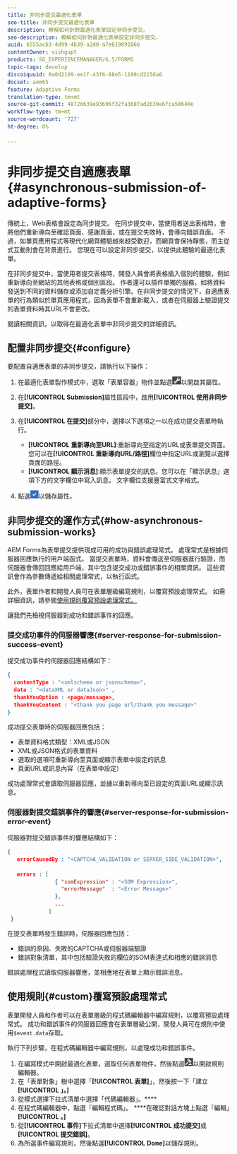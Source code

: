 ```yaml
---
title: 非同步提交最適化表單
seo-title: 非同步提交最適化表單
description: 瞭解如何針對最適化表單設定非同步提交。
seo-description: 瞭解如何針對最適化表單設定非同步提交。
uuid: 6555ac63-4d99-4b39-a2d0-a7e61909106b
contentOwner: vishgupt
products: SG_EXPERIENCEMANAGER/6.5/FORMS
topic-tags: develop
discoiquuid: 0a0d2109-ee1f-43f6-88e5-1108cd215da6
docset: aem65
feature: Adaptive Forms
translation-type: tm+mt
source-git-commit: 48726639e93696f32fa368fad2630e6fca50640e
workflow-type: tm+mt
source-wordcount: '727'
ht-degree: 0%

---
```



# 非同步提交自適應表單{#asynchronous-submission-of-adaptive-forms}

傳統上，Web表格會設定為同步提交。 在同步提交中，當使用者送出表格時，會將他們重新導向至確認頁面、感謝頁面，或在提交失敗時，會導向錯誤頁面。 不過，如單頁應用程式等現代化網頁體驗越來越受歡迎，而網頁會保持靜態，而主從式互動則會在背景進行。 您現在可以設定非同步提交，以提供此體驗的最適化表單。

在非同步提交中，當使用者提交表格時，開發人員會將表格插入個別的體驗，例如重新導向至網站的其他表格或個別區段。 作者還可以插件單獨的服務，如將資料發送到不同的資料儲存或添加自定義分析引擎。在非同步提交的情況下，自適應表單的行為類似於單頁應用程式，因為表單不會重新載入，或者在伺服器上驗證提交的表單資料時其URL不會更改。

閱讀相關資訊，以取得在最適化表單中非同步提交的詳細資訊。

## 配置非同步提交{#configure}

要配置自適應表單的非同步提交，請執行以下操作：

1. 在最適化表單製作模式中，選取「表單容器」物件並點選![cmppr1](assets/cmppr1.png)以開啟其屬性。
1. 在&#x200B;**[!UICONTROL Submission]**&#x200B;屬性區段中，啟用&#x200B;**[!UICONTROL 使用非同步提交]**。
1. 在&#x200B;**[!UICONTROL 在提交]**&#x200B;部分中，選擇以下選項之一以在成功提交表單時執行。

   * **[!UICONTROL 重新導向至URL]**:重新導向至指定的URL或表單提交頁面。您可以在&#x200B;**[!UICONTROL 重新導向URL/路徑]**&#x200B;欄位中指定URL或瀏覽以選擇頁面的路徑。
   * **[!UICONTROL 顯示消息]**:顯示表單提交的訊息。您可以在「顯示訊息」選項下方的文字欄位中寫入訊息。 文字欄位支援豐富式文字格式。

1. 點選![check-button1](assets/check-button1.png)以儲存屬性。

## 非同步提交的運作方式{#how-asynchronous-submission-works}

AEM Forms為表單提交提供現成可用的成功與錯誤處理常式。 處理常式是根據伺服器回應執行的用戶端函式。 當提交表單時，資料會傳送至伺服器進行驗證，而伺服器會傳回回應給用戶端，其中包含提交成功或錯誤事件的相關資訊。 這些資訊會作為參數傳遞給相關處理常式，以執行函式。

此外，表單作者和開發人員可在表單層級編寫規則，以覆寫預設處理常式。 如需詳細資訊，請參閱[使用規則覆寫預設處理常式。](#custom)

讓我們先檢視伺服器對成功和錯誤事件的回應。

### 提交成功事件的伺服器響應{#server-response-for-submission-success-event}

提交成功事件的伺服器回應結構如下：

```json
{
  contentType : "<xmlschema or jsonschema>",
  data : "<dataXML or dataJson>" ,
  thankYouOption : <page/message>,
  thankYouContent : "<thank you page url/thank you message>"
}
```

成功提交表單時的伺服器回應包括：

* 表單資料格式類型：XML或JSON
* XML或JSON格式的表單資料
* 選取的選項可重新導向至頁面或顯示表單中設定的訊息
* 頁面URL或訊息內容（在表單中設定）

成功處理常式會讀取伺服器回應，並據以重新導向至已設定的頁面URL或顯示訊息。

### 伺服器對提交錯誤事件的響應{#server-response-for-submission-error-event}

伺服器對提交錯誤事件的響應結構如下：

```json
{
   errorCausedBy : "<CAPTCHA_VALIDATION or SERVER_SIDE_VALIDATION>",

   errors : [
               { "somExpression" : "<SOM Expression>",
                 "errorMessage"  : "<Error Message>"
               },
               ...
             ]
 }
```

在提交表單時發生錯誤時，伺服器回應包括：

* 錯誤的原因、失敗的CAPTCHA或伺服器端驗證
* 錯誤對象清單，其中包括驗證失敗的欄位的SOM表達式和相應的錯誤消息

錯誤處理程式讀取伺服器響應，並相應地在表單上顯示錯誤消息。

## 使用規則{#custom}覆寫預設處理常式

表單開發人員和作者可以在表單層級的程式碼編輯器中編寫規則，以覆寫預設處理常式。 成功和錯誤事件的伺服器回應會在表單層級公開，開發人員可在規則中使用`$event.data`存取。

執行下列步驟，在程式碼編輯器中編寫規則，以處理成功和錯誤事件。

1. 在編寫模式中開啟最適化表單，選取任何表單物件，然後點選![edit-rules1](assets/edit-rules1.png)以開啟規則編輯器。
1. 在「表單對象」樹中選擇「**[!UICONTROL 表單]**」，然後按一下「建立&#x200B;**[!UICONTROL 」。]**
1. 從模式選擇下拉式清單中選擇「代碼編輯器」。****
1. 在程式碼編輯器中，點選「編輯程式碼」。 ****&#x200B;在確認對話方塊上點選「編輯」**[!UICONTROL 。]**
1. 從&#x200B;**[!UICONTROL 事件]**&#x200B;下拉式清單中選擇&#x200B;**[!UICONTROL 成功提交]**&#x200B;或&#x200B;**[!UICONTROL 提交錯誤]**。
1. 為所選事件編寫規則，然後點選&#x200B;**[!UICONTROL Done]**&#x200B;以儲存規則。

